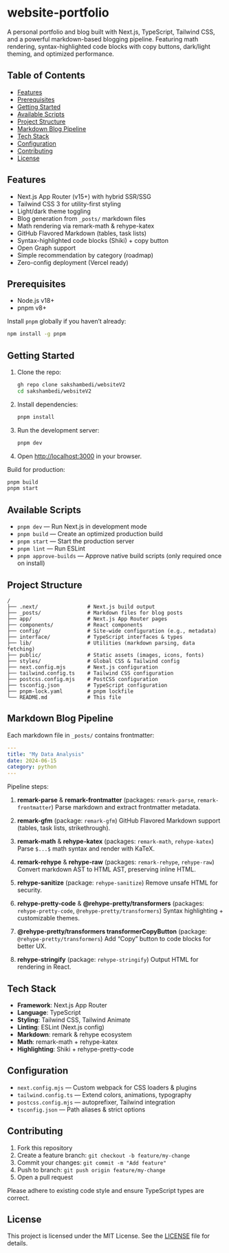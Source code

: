 # website-portfolio

A personal portfolio and blog built with Next.js, TypeScript, Tailwind CSS, and a powerful markdown-based blogging pipeline. Featuring math rendering, syntax-highlighted code blocks with copy buttons, dark/light theming, and optimized performance.

## Table of Contents

- [Features](#features)
- [Prerequisites](#prerequisites)
- [Getting Started](#getting-started)
- [Available Scripts](#available-scripts)
- [Project Structure](#project-structure)
- [Markdown Blog Pipeline](#markdown-blog-pipeline)
- [Tech Stack](#tech-stack)
- [Configuration](#configuration)
- [Contributing](#contributing)
- [License](#license)

## Features

- Next.js App Router (v15+) with hybrid SSR/SSG
- Tailwind CSS 3 for utility-first styling
- Light/dark theme toggling
- Blog generation from `_posts/` markdown files
- Math rendering via remark-math & rehype-katex
- GitHub Flavored Markdown (tables, task lists)
- Syntax-highlighted code blocks (Shiki) + copy button
- Open Graph support
- Simple recommendation by category (roadmap)
- Zero-config deployment (Vercel ready)

## Prerequisites

- Node.js v18+
- pnpm v8+

Install `pnpm` globally if you haven’t already:

```bash
npm install -g pnpm
```

## Getting Started

1. Clone the repo:

   ```bash
   gh repo clone sakshambedi/websiteV2
   cd sakshambedi/websiteV2
   ```

2. Install dependencies:

   ```bash
   pnpm install
   ```

3. Run the development server:

   ```bash
   pnpm dev
   ```

4. Open [http://localhost:3000](http://localhost:3000) in your browser.

Build for production:

```bash
pnpm build
pnpm start
```

## Available Scripts

- `pnpm dev` — Run Next.js in development mode
- `pnpm build` — Create an optimized production build
- `pnpm start` — Start the production server
- `pnpm lint` — Run ESLint
- `pnpm approve-builds` — Approve native build scripts (only required once on install)

## Project Structure

```
/
├── .next/                # Next.js build output
├── _posts/               # Markdown files for blog posts
├── app/                  # Next.js App Router pages
├── components/           # React components
├── config/               # Site-wide configuration (e.g., metadata)
├── interface/            # TypeScript interfaces & types
├── lib/                  # Utilities (markdown parsing, data fetching)
├── public/               # Static assets (images, icons, fonts)
├── styles/               # Global CSS & Tailwind config
├── next.config.mjs       # Next.js configuration
├── tailwind.config.ts    # Tailwind CSS configuration
├── postcss.config.mjs    # PostCSS configuration
├── tsconfig.json         # TypeScript configuration
├── pnpm-lock.yaml        # pnpm lockfile
└── README.md             # This file
```

## Markdown Blog Pipeline

Each markdown file in `_posts/` contains frontmatter:

```yaml
---
title: "My Data Analysis"
date: 2024-06-15
category: python
---
```

Pipeline steps:

1. **remark-parse** & **remark-frontmatter** (packages: `remark-parse`, `remark-frontmatter`)
   Parse markdown and extract frontmatter metadata.

2. **remark-gfm** (package: `remark-gfm`)
   GitHub Flavored Markdown support (tables, task lists, strikethrough).

3. **remark-math** & **rehype-katex** (packages: `remark-math`, `rehype-katex`)
   Parse `$...$` math syntax and render with KaTeX.

4. **remark-rehype** & **rehype-raw** (packages: `remark-rehype`, `rehype-raw`)
   Convert markdown AST to HTML AST, preserving inline HTML.

5. **rehype-sanitize** (package: `rehype-sanitize`)
   Remove unsafe HTML for security.

6. **rehype-pretty-code** & **@rehype-pretty/transformers** (packages: `rehype-pretty-code`, `@rehype-pretty/transformers`)
   Syntax highlighting + customizable themes.

7. **@rehype-pretty/transformers transformerCopyButton** (package: `@rehype-pretty/transformers`)
   Add “Copy” button to code blocks for better UX.

8. **rehype-stringify** (package: `rehype-stringify`)
   Output HTML for rendering in React.

## Tech Stack

- **Framework**: Next.js App Router
- **Language**: TypeScript
- **Styling**: Tailwind CSS, Tailwind Animate
- **Linting**: ESLint (Next.js config)
- **Markdown**: remark & rehype ecosystem
- **Math**: remark-math + rehype-katex
- **Highlighting**: Shiki + rehype-pretty-code

## Configuration

- `next.config.mjs` — Custom webpack for CSS loaders & plugins
- `tailwind.config.ts` — Extend colors, animations, typography
- `postcss.config.mjs` — autoprefixer, Tailwind integration
- `tsconfig.json` — Path aliases & strict options

## Contributing

1. Fork this repository
2. Create a feature branch: `git checkout -b feature/my-change`
3. Commit your changes: `git commit -m "Add feature"`
4. Push to branch: `git push origin feature/my-change`
5. Open a pull request

Please adhere to existing code style and ensure TypeScript types are correct.

## License

This project is licensed under the MIT License. See the [LICENSE](LICENSE) file for details.
